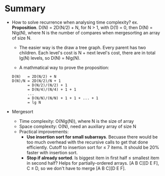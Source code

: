 # Summary
* How to solve recurrence when analysing time complexity?
  ex. __Proposition__. D(N) = 2D(N/2) + N, for N > 1, with D(1) = 0, then D(N) = Nlg(N), where N is the number of compares when mergesorting an array of size N.
  
  * The easier way is the draw a tree graph. Every parent has two children. Each level's cost is N + next level's cost, there are in total lg(N) levels, so D(N) = Nlg(N).
  
  * A mathmatical way to prove the proposition:
  ```
  D(N)   = 2D(N/2) + N
  D(N)/N = 2D(N/2)/N + 1
         = D(N/2)/(N/2) + 1
         = D(N/4)/(N/4) + 1 + 1
         ...
         = D(N/N)/(N/N) + 1 + 1 + ... + 1
         = lg N
  ```

* Mergesort
  * Time complexity: O(Nlg(N)), where N is the size of array
  * Space complexity: O(N), need an auxiliary array of size N
  * Practical improvements:
    * __Use insertion sort for small subarrays__. Becuase there would be too much overhead with the recursive calls to get that done efficiently. Cutoff to insertion sort for ≤ 7 items. It should be 20% faster with insertion sort.
    * __Stop if already sorted__. Is biggest item in first half ≤ smallest item in second half? Helps for partially-ordered arrays. [A B C][D E F], C ≤ D, so we don't have to merge [A B C][D E F].